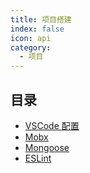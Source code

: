 ```yaml
---
title: 项目搭建
index: false
icon: api
category:
  - 项目
---
```


## 目录

- [VSCode 配置](vscode.md)
- [Mobx](mobx.md)
- [Mongoose](mongoose.md)
- [ESLint](eslint.md)
